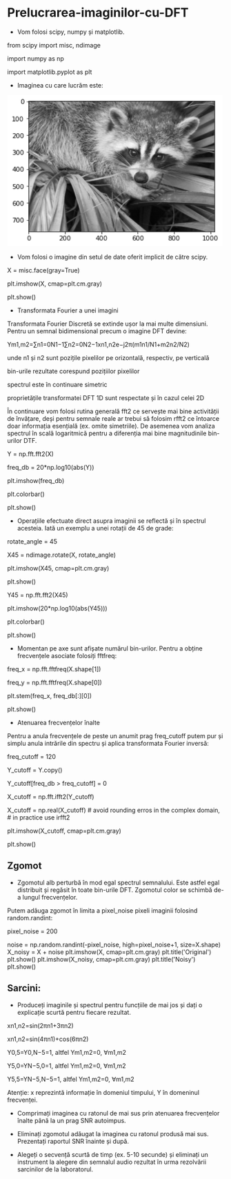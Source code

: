# Prelucrarea-imaginilor-cu-DFT

- Vom folosi scipy, numpy și matplotlib.

from scipy import misc, ndimage

import numpy as np

import matplotlib.pyplot as plt

- Imaginea cu care lucrăm este:

<img src="https://github.com/CristianaOD/Prelucrarea-imaginilor-cu-DFT/blob/main/imagine_prelucrata.png?raw=true" alt= "photo" width="500" height="350">

- Vom folosi o imagine din setul de date oferit implicit de către scipy.

X = misc.face(gray=True)

plt.imshow(X, cmap=plt.cm.gray)

plt.show()

- Transformata Fourier a unei imagini

Transformata Fourier Discretă se extinde ușor la mai multe dimensiuni. Pentru un semnal bidimensional precum o imagine DFT devine:

Ym1,m2=∑n1=0N1−1∑n2=0N2−1xn1,n2e−j2π(m1n1/N1+m2n2/N2)

unde n1 și n2 sunt pozițile pixelilor pe orizontală, respectiv, pe verticală

bin-urile rezultate corespund pozițiilor pixelilor

spectrul este în continuare simetric

proprietățile transformatei DFT 1D sunt respectate și în cazul celei 2D

În continuare vom folosi rutina generală fft2 ce servește mai bine activității de învățare, deși pentru semnale reale ar trebui să folosim rfft2 ce întoarce doar informația esențială (ex. omite simetriile). De asemenea vom analiza spectrul în scală logaritmică pentru a diferenția mai bine magnitudinile bin-urilor DTF.

Y = np.fft.fft2(X)

freq_db = 20*np.log10(abs(Y))

plt.imshow(freq_db)

plt.colorbar()

plt.show()

- Operațiile efectuate direct asupra imaginii se reflectă și în spectrul acesteia. Iată un exemplu a unei rotații de 45 de grade:

rotate_angle = 45

X45 = ndimage.rotate(X, rotate_angle)

plt.imshow(X45, cmap=plt.cm.gray)

plt.show()

Y45 = np.fft.fft2(X45)

plt.imshow(20*np.log10(abs(Y45)))

plt.colorbar()

plt.show()


- Momentan pe axe sunt afișate numărul bin-urilor. Pentru a obține frecvențele asociate folosiți fftfreq:

freq_x = np.fft.fftfreq(X.shape[1])

freq_y = np.fft.fftfreq(X.shape[0])

plt.stem(freq_x, freq_db[:][0])

plt.show()

- Atenuarea frecvențelor înalte

Pentru a anula frecvențele de peste un anumit prag freq_cutoff putem pur și simplu anula intrările din spectru și aplica transformata Fourier inversă:

freq_cutoff = 120

Y_cutoff = Y.copy()

Y_cutoff[freq_db > freq_cutoff] = 0

X_cutoff = np.fft.ifft2(Y_cutoff)

X_cutoff = np.real(X_cutoff)    # avoid rounding erros in the complex domain,
                                # in practice use irfft2
                                
plt.imshow(X_cutoff, cmap=plt.cm.gray)

plt.show()

## Zgomot

- Zgomotul alb perturbă în mod egal spectrul semnalului. Este astfel egal distribuit și regăsit în toate bin-urile DFT. Zgomotul color se schimbă de-a lungul frecvențelor.

Putem adăuga zgomot în limita a pixel_noise pixeli imaginii folosind random.randint:

pixel_noise = 200

noise = np.random.randint(-pixel_noise, high=pixel_noise+1, size=X.shape)
X_noisy = X + noise
plt.imshow(X, cmap=plt.cm.gray)
plt.title('Original')
plt.show()
plt.imshow(X_noisy, cmap=plt.cm.gray)
plt.title('Noisy')
plt.show()


## Sarcini:

- Produceți imaginile și spectrul pentru funcțiile de mai jos și dați o explicație scurtă pentru fiecare rezultat.

xn1,n2=sin(2πn1+3πn2)

xn1,n2=sin(4πn1)+cos(6πn2)

Y0,5=Y0,N−5=1, altfel Ym1,m2=0, ∀m1,m2

Y5,0=YN−5,0=1, altfel Ym1,m2=0, ∀m1,m2

Y5,5=YN−5,N−5=1, altfel Ym1,m2=0, ∀m1,m2


Atenție: x reprezintă informație în domeniul timpului, Y în domeninul frecvenței.

 - Comprimați imaginea cu ratonul de mai sus prin atenuarea frecvențelor înalte până la un prag SNR autoimpus.

 - Eliminați zgomotul adăugat la imaginea cu ratonul produsă mai sus. Prezentați raportul SNR înainte și după.

 - Alegeți o secvență scurtă de timp (ex. 5-10 secunde) și eliminați un instrument la alegere din semnalul audio rezultat în urma rezolvării sarcinilor de la laboratorul.
